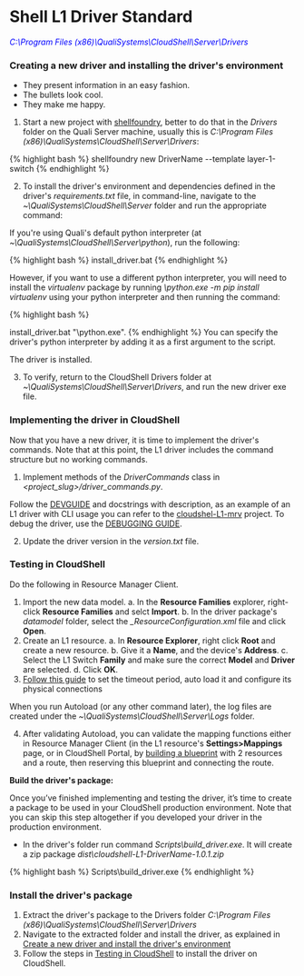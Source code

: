 
<link rel="stylesheet" Type="text/css" href="../README/styles.css">

# Shell L1 Driver Standard
<a name="CreateNewDriver"></a>

<span style="color:blue">*C:\Program Files (x86)\QualiSystems\CloudShell\Server\Drivers*</span>

### Creating a new driver and installing the driver's environment

<UL>
<LI>They present information in an easy fashion.
<LI>The bullets look cool.
<LI>They make me happy.
</UL>

1. Start a new project with [shellfoundry](https://github.com/QualiSystems/shellfoundry), better to do that in the *Drivers* folder on the Quali Server machine, usually this is *C:\Program Files (x86)\QualiSystems\CloudShell\Server\Drivers*:

{% highlight bash %}
shellfoundry new DriverName --template layer-1-switch
{% endhighlight %}

2. To install the driver's environment and dependencies defined in the driver's *requirements.txt* file, in command-line, navigate to the *~\QualiSystems\CloudShell\Server* folder and run the appropriate command:
 
If you're using Quali's default python interpreter (at *~\QualiSystems\CloudShell\Server\python*), run the following:

{% highlight bash %}
install_driver.bat
{% endhighlight %}

However, if you want to use a different python interpreter, you will need to install the *virtualenv* package by running *<interpreter-path>\python.exe -m pip install virtualenv* using your python interpreter and then running the command:

{% highlight bash %}

install_driver.bat "<interpreter-path>\python.exe".
{% endhighlight %}
You can specify the driver's python interpreter by adding it as a first argument to the script.


The driver is installed.

3. To verify, return to the CloudShell Drivers folder at *~\QualiSystems\CloudShell\Server\Drivers*, and run the new driver exe file.


### Implementing the driver in CloudShell

Now that you have a new driver, it is time to implement the driver's commands. Note that at this point, the L1 driver includes the command structure but no working commands.

1. Implement methods of the *DriverCommands* class in *<project_slug>/driver_commands.py*. 

Follow the [DEVGUIDE](https://github.com/QualiSystems/shell-L1-standard/blob/dev/DEVGUIDE.md) and docstrings with description, as an example of an L1 driver with CLI usage you can refer to the [cloudshel-L1-mrv](https://github.com/QualiSystems/cloudshell-L1-mrv) project.
To debug the driver, use the [DEBUGGING GUIDE](https://github.com/QualiSystems/shell-L1-template/blob/dev/DEBUGGING.md).

2. Update the driver version in the *version.txt* file.
<a name="CreateNewDriver"></a>

### Testing in CloudShell

Do the following in Resource Manager Client.

1. Import the new data model. 
a. In the **Resource Families** explorer, right-click **Resource Families** and selct **Import**.
b. In the driver package's *datamodel* folder, select the *<driver0name>_ResourceConfiguration.xml* file and click **Open**.
2. Create an L1 resource. 
a. In **Resource Explorer**, right click **Root** and create a new resource.
b. Give it a **Name**, and the device's **Address**. 
c. Select the L1 Switch **Family** and make sure the correct **Model** and **Driver** are selected.
d. Click **OK**.
3. [Follow this guide](http://help.quali.com/Online%20Help/8.3/Portal/Content/Admn/Cnct-Ctrl-L1-Swch.htm) to set the timeout period, auto load it and configure its physical connections

When you run Autoload (or any other command later), the log files are created under the *~\QualiSystems\CloudShell\Server\Logs* folder.

4. After validating Autoload, you can validate the mapping functions either in Resource Manager Client (in the L1 resource's **Settings>Mappings** page, or in CloudShell Portal, by [building a blueprint](http://help.quali.com/Online%20Help/9.0/Portal/Content/CSP/LAB-MNG/Rsc-Cnct/Phys-Ntwrk-Crt.htm) with 2 resources and a route, then reserving this blueprint and connecting the route.


**Build the driver's package:**

Once you’ve finished implementing and testing the driver, it’s time to create a package to be used in your CloudShell production environment. Note that you can skip this step altogether if you developed your driver in the production environment.

* In the driver's folder run command *Scripts\build_driver.exe*. It will create a zip package *dist\cloudshell-L1-DriverName-1.0.1.zip*
    
{% highlight bash %}
Scripts\build_driver.exe
{% endhighlight %}
 
    
### Install the driver's package

1. Extract the driver's package to the Drivers folder *C:\\Program Files (x86)\\QualiSystems\\CloudShell\\Server\\Drivers*
2. Navigate to the extracted folder and install the driver, as explained in [Create a new driver and install the driver's environment](#CreateNewDriver)
3. Follow the steps in [Testing in CloudShell](#CreateNewDriver) to install the driver on CloudShell.


